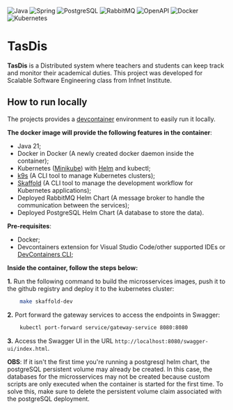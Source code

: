 ![Java](https://img.shields.io/badge/java-%23ED8B00.svg?style=for-the-badge&logo=openjdk&logoColor=white)
![Spring](https://img.shields.io/badge/spring-%236DB33F.svg?style=for-the-badge&logo=spring&logoColor=white)
![PostgreSQL](https://img.shields.io/badge/postgresql-%23316192.svg?style=for-the-badge&logo=postgresql&logoColor=white)
![RabbitMQ](https://img.shields.io/badge/rabbitmq-%23FF6600.svg?style=for-the-badge&logo=rabbitmq&logoColor=white)
![OpenAPI](https://img.shields.io/badge/openapi-%2361DAFB.svg?style=for-the-badge&logo=openapi-initiative&logoColor=white)
![Docker](https://img.shields.io/badge/docker-%230db7ed.svg?style=for-the-badge&logo=docker&logoColor=white)
![Kubernetes](https://img.shields.io/badge/kubernetes-%23326ce5.svg?style=for-the-badge&logo=kubernetes&logoColor=white)

# TasDis

**TasDis** is a Distributed system where teachers and students can keep track and monitor their academical duties. This project was developed for Scalable Software Engineering class from Infnet Institute.

## How to run locally

The projects provides a [devcontainer](https://containers.dev/) environment to easily run it locally.

**The docker image will provide the following features in the container**:

- Java 21;
- Docker in Docker (A newly created docker daemon inside the container);
- Kubernetes ([Minikube](https://minikube.sigs.k8s.io/docs/)) with [Helm](https://helm.sh/) and kubectl;
- [k9s](https://k9scli.io/) (A CLI tool to manage Kubernetes clusters);
- [Skaffold](https://skaffold.dev/) (A CLI tool to manage the development workflow for Kubernetes applications);
- Deployed RabbitMQ Helm Chart (A message broker to handle the communication between the services);
- Deployed PostgreSQL Helm Chart (A database to store the data).

**Pre-requisites**:

- Docker;
- Devcontainers extension for Visual Studio Code/other supported IDEs or [DevContainers CLI](https://containers.dev/supporting#devcontainer-cli);

**Inside the container, follow the steps below:**

**1.** Run the following command to build the microsservices images, push it to the github registry and deploy it to the kubernetes cluster:

```bash
    make skaffold-dev
```

**2.** Port forward the gateway services to access the endpoints in Swagger:

```bash
    kubectl port-forward service/gateway-service 8080:8080
```

**3.** Access the Swagger UI in the URL `http://localhost:8080/swagger-ui/index.html`.

**OBS**: If it isn't the first time you're running a postgresql helm chart, the postgreSQL persistent volume may already be created. In this case, the databases for the microsservices may not be created because custom scripts are only executed when the container is started for the first time. To solve this, make sure to delete the persistent volume claim associated with the postgreSQL deployment.
